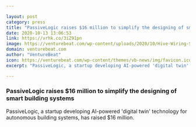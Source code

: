 ```yaml
---

layout: post
category: press
title: "PassiveLogic raises $16 million to simplify the designing of smart building systems"
date: 2020-10-13 13:06:53
link: https://vrhk.co/3iZ91pn
image: https://venturebeat.com/wp-content/uploads/2020/10/Hive-Wiring-Screen-IO-with-sidebars-front-facing-e1602519046835.png?w=1200&strip=all
domain: venturebeat.com
author: "VentureBeat"
icon: https://venturebeat.com/wp-content/themes/vb-news/img/favicon.ico
excerpt: "PassiveLogic, a startup developing AI-powered 'digital twin' technology for autonomous building systems, has raised $16 million."

---
```


### PassiveLogic raises $16 million to simplify the designing of smart building systems

PassiveLogic, a startup developing AI-powered 'digital twin' technology for autonomous building systems, has raised $16 million.